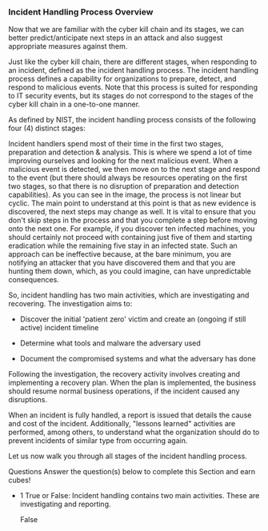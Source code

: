 <h3>Incident Handling Process Overview</h3>

Now that we are familiar with the cyber kill chain and its stages, we can better predict/anticipate next steps in an attack and also suggest appropriate measures against them.

Just like the cyber kill chain, there are different stages, when responding to an incident, defined as the incident handling process. The incident handling process defines a capability for organizations to prepare, detect, and respond to malicious events. Note that this process is suited for responding to IT security events, but its stages do not correspond to the stages of the cyber kill chain in a one-to-one manner.

As defined by NIST, the incident handling process consists of the following four (4) distinct stages:

Incident handlers spend most of their time in the first two stages, preparation and detection & analysis. This is where we spend a lot of time improving ourselves and looking for the next malicious event. When a malicious event is detected, we then move on to the next stage and respond to the event (but there should always be resources operating on the first two stages, so that there is no disruption of preparation and detection capabilities). As you can see in the image, the process is not linear but cyclic. The main point to understand at this point is that as new evidence is discovered, the next steps may change as well. It is vital to ensure that you don't skip steps in the process and that you complete a step before moving onto the next one. For example, if you discover ten infected machines, you should certainly not proceed with containing just five of them and starting eradication while the remaining five stay in an infected state. Such an approach can be ineffective because, at the bare minimum, you are notifying an attacker that you have discovered them and that you are hunting them down, which, as you could imagine, can have unpredictable consequences.

So, incident handling has two main activities, which are investigating and recovering. The investigation aims to:

- Discover the initial 'patient zero' victim and create an (ongoing if still active) incident timeline

- Determine what tools and malware the adversary used

- Document the compromised systems and what the adversary has done

Following the investigation, the recovery activity involves creating and implementing a recovery plan. When the plan is implemented, the business should resume normal business operations, if the incident caused any disruptions.

When an incident is fully handled, a report is issued that details the cause and cost of the incident. Additionally, "lessons learned" activities are performed, among others, to understand what the organization should do to prevent incidents of similar type from occurring again.

Let us now walk you through all stages of the incident handling process.

Questions
Answer the question(s) below to complete this Section and earn cubes!

- 1 True or False: Incident handling contains two main activities. These are investigating and reporting.

  False

